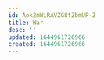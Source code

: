 ```yaml
---
id: Aok2mWiRAVZG8tZbmUP-Z
title: War
desc: ''
updated: 1644961726966
created: 1644961726966
---
```



